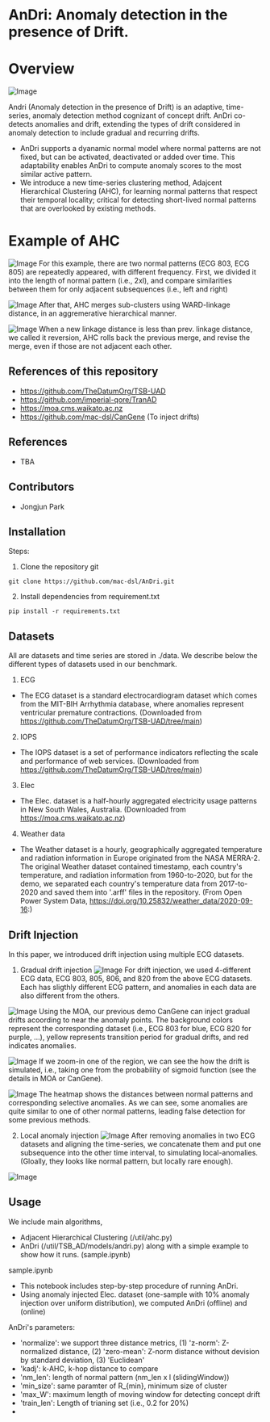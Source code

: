 # AnDri: Anomaly detection in the presence of Drift.
# Overview
![Image](https://github.com/user-attachments/assets/a330fad0-3023-40bd-b4ac-eeefcfab6b1b)

Andri (Anomaly detection in the presence of Drift) is an adaptive, time-series, anomaly detection method cognizant of concept drift. AnDri co-detects anomalies and drift, extending the types of drift considered in anomaly detection to include gradual and recurring drifts.
- AnDri supports a dyanamic normal model where normal patterns are not fixed, but can be activated, deactivated or added over time. This adaptability enables AnDri to compute anomaly scores to the most similar active pattern.
- We introduce a new time-series clustering method, Adajcent Hierarchical Clustering (AHC), for learning normal patterns that respect their temporal locality; critical for detecting short-lived normal patterns that are overlooked by existing methods.

# Example of AHC
![Image](https://github.com/user-attachments/assets/4b7de77d-fbfd-4d74-bd70-5e5b1c103beb)
For this example, there are two normal patterns (ECG 803, ECG 805) are repeatedly appeared, with different frequency. First, we divided it into the length of normal pattern (i.e., 2xl), and compare similarities between them for only adjacent subsequences (i.e., left and right)

![Image](https://github.com/user-attachments/assets/1dea8303-9686-4d99-afc4-f11942c2a6cc)
After that, AHC merges sub-clusters using WARD-linkage distance, in an aggremerative hierarchical manner. 

![Image](https://github.com/user-attachments/assets/409deb2c-2fcb-4eec-baf8-1083323fa2eb)
When a new linkage distance is less than prev. linkage distance, we called it reversion, AHC rolls back the previous merge, and revise the merge, even if those are not adjacent each other. 


## References of this repository
- https://github.com/TheDatumOrg/TSB-UAD
- https://github.com/imperial-qore/TranAD
- https://moa.cms.waikato.ac.nz
- https://github.com/mac-dsl/CanGene (To inject drifts)


## References
- TBA

## Contributors
- Jongjun Park

## Installation

Steps:

1. Clone the repository git

```
git clone https://github.com/mac-dsl/AnDri.git
```

2. Install dependencies from requirement.txt

```
pip install -r requirements.txt
```

## Datasets
All are datasets and time series are stored in ./data. We describe below the different types of datasets used in our benchmark.
1. ECG
- The ECG dataset is a standard electrocardiogram dataset which comes from the MIT-BIH Arrhythmia database, where anomalies represent ventricular premature contractions. (Downloaded from https://github.com/TheDatumOrg/TSB-UAD/tree/main)

2. IOPS
- The IOPS dataset is a set of performance indicators reflecting the scale and performance of web services. (Downloaded from https://github.com/TheDatumOrg/TSB-UAD/tree/main)

3. Elec
- The Elec. dataset is a half-hourly aggregated electricity usage patterns in New South Wales, Australia.  (Downloaded from https://moa.cms.waikato.ac.nz)
  
4. Weather data
- The Weather dataset is a hourly, geographically aggregated temperature and radiation information in Europe originated from the NASA MERRA-2. The original Weather dataset contained timestamp, each country's temperature, and radiation information from 1960-to-2020, but for the demo, we separated each country's temperature data from 2017-to-2020 and saved them into '.arff' files in the repository. (From Open Power System Data, https://doi.org/10.25832/weather_data/2020-09-16:)

## Drift Injection
In this paper, we introduced drift injection using multiple ECG datasets. 

1. Gradual drift injection
![Image](https://github.com/user-attachments/assets/19b758fe-bdda-4630-8470-8283a2735862)
For drift injection, we used 4-different ECG data, ECG 803, 805, 806, and 820 from the above ECG datasets. Each has sligthly different ECG pattern, and anomalies in each data are also different from the others.

![Image](https://github.com/user-attachments/assets/85cc302f-5cb9-4933-b6bf-b0254f99c30e)
Using the MOA, our previous demo CanGene can inject gradual drifts acoording to near the anomaly points. The background colors represent the corresponding dataset (i.e., ECG 803 for blue, ECG 820 for purple, ...), yellow represents transition period for gradual drifts, and red indicates anomalies.

![Image](https://github.com/user-attachments/assets/b163a76e-753f-47a7-a5f9-4413a38db82c)
If we zoom-in one of the region, we can see the how the drift is simulated, i.e., taking one from the probability of sigmoid function (see the details in MOA or CanGene).

![Image](https://github.com/user-attachments/assets/81e25431-32bb-4e0c-8a57-56f9bc05a09b)
The heatmap shows the distances between normal patterns and corresponding selective anomalies. As we can see, some anomalies are quite similar to one of other normal patterns, leading false detection for some previous methods. 


2. Local anomaly injection
![Image](https://github.com/user-attachments/assets/3e0f3b36-4837-4349-8144-a3b80d49c319)
After removing anomalies in two ECG datasets and aligning the time-series, we concatenate them and put one subsequence into the other time interval, to simulating local-anomalies. (Gloally, they looks like normal pattern, but locally rare enough).

![Image](https://github.com/user-attachments/assets/e3fd274c-24c0-44d3-b37c-68685f1de89e)



## Usage
We include main algorithms, 
- Adjacent Hierarchical Clustering (/util/ahc.py)
- AnDri (/util/TSB_AD/models/andri.py)
along with a simple example to show how it runs. (sample.ipynb)

sample.ipynb
- This notebook includes step-by-step procedure of running AnDri.
- Using anomaly injected Elec. dataset (one-sample with 10% anomaly injection over uniform distribution), we computed AnDri (offline) and (online)

AnDri's parameters:
- 'normalize': we support three distance metrics, (1) 'z-norm': Z-normalized distance, (2) 'zero-mean': Z-norm distance without devision by standard deviation, (3) 'Euclidean'
- 'kadj': k-AHC, k-hop distance to compare
- 'nm_len': length of normal pattern (nm_len x l (slidingWindow))
- 'min_size': same paramter of R_{min}, minimum size of cluster
- 'max_W': maximum length of moving window for detecting concept drift
- 'train_len': Length of trianing set (i.e., 0.2 for 20%)
- 

  
